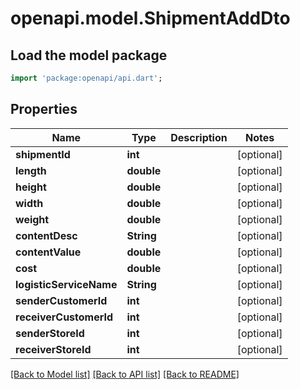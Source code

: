 # openapi.model.ShipmentAddDto

## Load the model package
```dart
import 'package:openapi/api.dart';
```

## Properties
Name | Type | Description | Notes
------------ | ------------- | ------------- | -------------
**shipmentId** | **int** |  | [optional] 
**length** | **double** |  | [optional] 
**height** | **double** |  | [optional] 
**width** | **double** |  | [optional] 
**weight** | **double** |  | [optional] 
**contentDesc** | **String** |  | [optional] 
**contentValue** | **double** |  | [optional] 
**cost** | **double** |  | [optional] 
**logisticServiceName** | **String** |  | [optional] 
**senderCustomerId** | **int** |  | [optional] 
**receiverCustomerId** | **int** |  | [optional] 
**senderStoreId** | **int** |  | [optional] 
**receiverStoreId** | **int** |  | [optional] 

[[Back to Model list]](../README.md#documentation-for-models) [[Back to API list]](../README.md#documentation-for-api-endpoints) [[Back to README]](../README.md)


